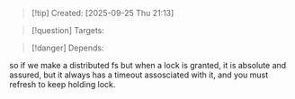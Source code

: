 
>[!tip] Created: [2025-09-25 Thu 21:13]

>[!question] Targets: 

>[!danger] Depends: 

so if we make a distributed fs but when a lock is granted, it is absolute and assured, but it always has a timeout assosciated with it, and you must refresh to keep holding lock.